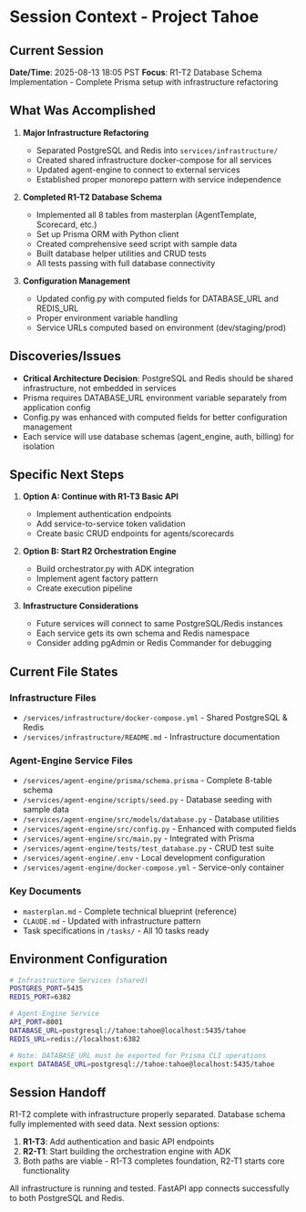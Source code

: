 # Session Context - Project Tahoe

## Current Session
**Date/Time**: 2025-08-13 18:05 PST
**Focus**: R1-T2 Database Schema Implementation - Complete Prisma setup with infrastructure refactoring

## What Was Accomplished
1. **Major Infrastructure Refactoring**
   - Separated PostgreSQL and Redis into `services/infrastructure/`
   - Created shared infrastructure docker-compose for all services
   - Updated agent-engine to connect to external services
   - Established proper monorepo pattern with service independence

2. **Completed R1-T2 Database Schema**
   - Implemented all 8 tables from masterplan (AgentTemplate, Scorecard, etc.)
   - Set up Prisma ORM with Python client
   - Created comprehensive seed script with sample data
   - Built database helper utilities and CRUD tests
   - All tests passing with full database connectivity

3. **Configuration Management**
   - Updated config.py with computed fields for DATABASE_URL and REDIS_URL
   - Proper environment variable handling
   - Service URLs computed based on environment (dev/staging/prod)

## Discoveries/Issues
- **Critical Architecture Decision**: PostgreSQL and Redis should be shared infrastructure, not embedded in services
- Prisma requires DATABASE_URL environment variable separately from application config
- Config.py was enhanced with computed fields for better configuration management
- Each service will use database schemas (agent_engine, auth, billing) for isolation

## Specific Next Steps
1. **Option A: Continue with R1-T3 Basic API**
   - Implement authentication endpoints
   - Add service-to-service token validation
   - Create basic CRUD endpoints for agents/scorecards

2. **Option B: Start R2 Orchestration Engine**
   - Build orchestrator.py with ADK integration
   - Implement agent factory pattern
   - Create execution pipeline

3. **Infrastructure Considerations**
   - Future services will connect to same PostgreSQL/Redis instances
   - Each service gets its own schema and Redis namespace
   - Consider adding pgAdmin or Redis Commander for debugging

## Current File States
### Infrastructure Files
- `/services/infrastructure/docker-compose.yml` - Shared PostgreSQL & Redis
- `/services/infrastructure/README.md` - Infrastructure documentation

### Agent-Engine Service Files
- `/services/agent-engine/prisma/schema.prisma` - Complete 8-table schema
- `/services/agent-engine/scripts/seed.py` - Database seeding with sample data
- `/services/agent-engine/src/models/database.py` - Database utilities
- `/services/agent-engine/src/config.py` - Enhanced with computed fields
- `/services/agent-engine/src/main.py` - Integrated with Prisma
- `/services/agent-engine/tests/test_database.py` - CRUD test suite
- `/services/agent-engine/.env` - Local development configuration
- `/services/agent-engine/docker-compose.yml` - Service-only container

### Key Documents
- `masterplan.md` - Complete technical blueprint (reference)
- `CLAUDE.md` - Updated with infrastructure pattern
- Task specifications in `/tasks/` - All 10 tasks ready

## Environment Configuration
```bash
# Infrastructure Services (shared)
POSTGRES_PORT=5435
REDIS_PORT=6382

# Agent-Engine Service
API_PORT=8001
DATABASE_URL=postgresql://tahoe:tahoe@localhost:5435/tahoe
REDIS_URL=redis://localhost:6382

# Note: DATABASE_URL must be exported for Prisma CLI operations
export DATABASE_URL=postgresql://tahoe:tahoe@localhost:5435/tahoe
```

## Session Handoff
R1-T2 complete with infrastructure properly separated. Database schema fully implemented with seed data. Next session options:
1. **R1-T3**: Add authentication and basic API endpoints
2. **R2-T1**: Start building the orchestration engine with ADK
3. Both paths are viable - R1-T3 completes foundation, R2-T1 starts core functionality

All infrastructure is running and tested. FastAPI app connects successfully to both PostgreSQL and Redis.